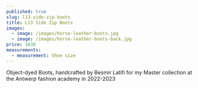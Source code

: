 ```yaml
---
published: true
slug: l13-side-zip-boots
title: L13 Side Zip Boots
images:
  - image: /images/horse-leather-boots.jpg
  - image: /images/horse-leather-boots-back.jpg
price: 1630
measurements:
  - measurement: Shoe size
---
```

Object-dyed Boots, handcrafted by Besmir Latifi for my Master collection at the Antwerp fashion academy in 2022-2023